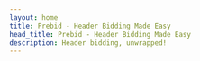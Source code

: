 ```yaml
---
layout: home
title: Prebid - Header Bidding Made Easy
head_title: Prebid - Header Bidding Made Easy
description: Header bidding, unwrapped!
---
```





